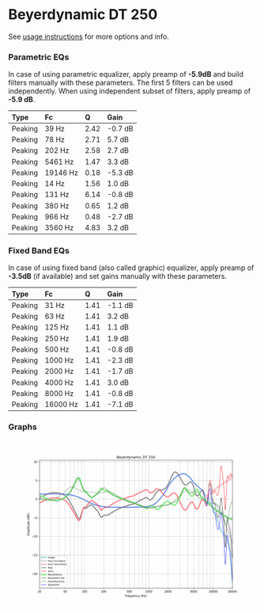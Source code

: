 # Beyerdynamic DT 250
See [usage instructions](https://github.com/jaakkopasanen/AutoEq#usage) for more options and info.

### Parametric EQs
In case of using parametric equalizer, apply preamp of **-5.9dB** and build filters manually
with these parameters. The first 5 filters can be used independently.
When using independent subset of filters, apply preamp of **-5.9 dB**.

| Type    | Fc       |    Q | Gain    |
|:--------|:---------|:-----|:--------|
| Peaking | 39 Hz    | 2.42 | -0.7 dB |
| Peaking | 78 Hz    | 2.71 | 5.7 dB  |
| Peaking | 202 Hz   | 2.58 | 2.7 dB  |
| Peaking | 5461 Hz  | 1.47 | 3.3 dB  |
| Peaking | 19146 Hz | 0.18 | -5.3 dB |
| Peaking | 14 Hz    | 1.56 | 1.0 dB  |
| Peaking | 131 Hz   | 6.14 | -0.8 dB |
| Peaking | 380 Hz   | 0.65 | 1.2 dB  |
| Peaking | 966 Hz   | 0.48 | -2.7 dB |
| Peaking | 3560 Hz  | 4.83 | 3.2 dB  |

### Fixed Band EQs
In case of using fixed band (also called graphic) equalizer, apply preamp of **-3.5dB**
(if available) and set gains manually with these parameters.

| Type    | Fc       |    Q | Gain    |
|:--------|:---------|:-----|:--------|
| Peaking | 31 Hz    | 1.41 | -1.1 dB |
| Peaking | 63 Hz    | 1.41 | 3.2 dB  |
| Peaking | 125 Hz   | 1.41 | 1.1 dB  |
| Peaking | 250 Hz   | 1.41 | 1.9 dB  |
| Peaking | 500 Hz   | 1.41 | -0.8 dB |
| Peaking | 1000 Hz  | 1.41 | -2.3 dB |
| Peaking | 2000 Hz  | 1.41 | -1.7 dB |
| Peaking | 4000 Hz  | 1.41 | 3.0 dB  |
| Peaking | 8000 Hz  | 1.41 | -0.8 dB |
| Peaking | 16000 Hz | 1.41 | -7.1 dB |

### Graphs
![](./Beyerdynamic%20DT%20250.png)